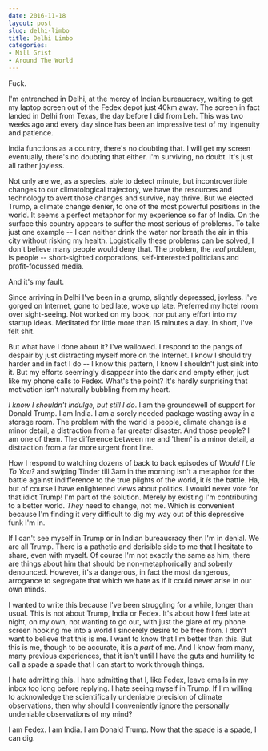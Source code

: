 ```yaml
---
date: 2016-11-18
layout: post
slug: delhi-limbo
title: Delhi Limbo
categories:
- Mill Grist
- Around The World
---
```


Fuck.

I'm entrenched in Delhi, at the mercy of Indian bureaucracy, waiting to get my laptop screen out of the Fedex depot just 40km away. The screen in fact landed in Delhi from Texas, the day before I did from Leh. This was two weeks ago and every day since has been an impressive test of my ingenuity and patience.

India functions as a country, there's no doubting that. I will get my screen eventually, there's no doubting that either. I'm surviving, no doubt. It's just all rather joyless.

Not only are we, as a species, able to detect minute, but incontrovertible changes to our climatological trajectory, we have the resources and technology to avert those changes and survive, nay thrive. But we elected Trump, a climate change denier, to one of the most powerful positions in the world. It seems a perfect metaphor for my experience so far of India. On the surface this country appears to suffer the most serious of problems. To take just one example -- I can neither drink the water nor breath the air in this city without risking my health. Logistically these problems can be solved, I don't believe many people would deny that. The problem, the *real* problem, is people -- short-sighted corporations, self-interested politicians and profit-focussed media.

And it's my fault.

Since arriving in Delhi I've been in a grump, slightly depressed, joyless. I've gorged on Internet, gone to bed late, woke up late. Preferred my hotel room over sight-seeing. Not worked on my book, nor put any effort into my startup ideas. Meditated for little more than 15 minutes a day. In short, I've felt shit.

But what have I done about it? I've wallowed. I respond to the pangs of despair by just distracting myself more on the Internet. I know I should try harder and in fact I do -- I know this pattern, I know I shouldn't just sink into it. But my efforts seemingly disappear into the dark and empty ether, just like my phone calls to Fedex. What's the point? It's hardly surprising that motivation isn't naturally bubbling from my heart.

*I know I shouldn't indulge, but still I do*. I am the groundswell of support for Donald Trump. I am India. I am a sorely needed package wasting away in a storage room. The problem with the world is people, climate change is a minor detail, a distraction from a far greater disaster. And those people? I am one of them. The difference between me and 'them' is a minor detail, a distraction from a far more urgent front line.

How I respond to watching dozens of back to back episodes of *Would I Lie To You?* and swiping Tinder till 3am in the morning isn't a metaphor for the battle against indifference to the true plights of the world, it *is* the battle. Ha, but of course I have enlightened views about politics. I would never vote for that idiot Trump! I'm part of the solution. Merely by existing I'm contributing to a better world. *They* need to change, not me. Which is convenient because I'm finding it very difficult to dig my way out of this depressive funk I'm in.

If I can't see myself in Trump or in Indian bureaucracy then I'm in denial. We are all Trump. There is a pathetic and derisible side to me that I hesitate to share, even with myself. Of course I'm not exactly the same as him, there are things about him that should be non-metaphorically and soberly denounced. However, it's a dangerous, in fact the most dangerous, arrogance to segregate that which we hate as if it could never arise in our own minds.

I wanted to write this because I've been struggling for a while, longer than usual. This is not about Trump, India or Fedex. It's about how I feel late at night, on my own, not wanting to go out, with just the glare of my phone screen hooking me into a world I sincerely desire to be free from. I don't want to believe that this is me. I want to know that I'm better than this. But this is me, though to be accurate, it is a *part* of me. And I know from many, many previous experiences, that it isn't until I have the guts and humility to call a spade a spade that I can start to work through things.

I hate admitting this. I hate admitting that I, like Fedex, leave emails in my inbox too long before replying. I hate seeing myself in Trump. If I'm willing to acknowledge the scientifically undeniable precision of climate observations, then why should I conveniently ignore the personally undeniable observations of my mind?

I am Fedex. I am India. I am Donald Trump. Now that the spade is a spade, I can dig.
